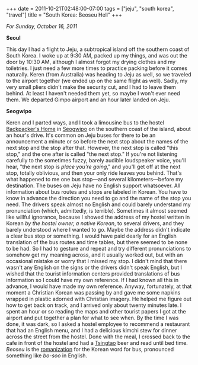 +++
date = 2011-10-21T02:48:00-07:00
tags = ["jeju", "south korea", "travel"]
title = "South Korea: Beoseu Hell"
+++

*For Sunday, October 16, 2011*

**Seoul**

This day I had a flight to Jeju, a subtropical island off the southern coast of South Korea. I woke up at 9:30 AM, packed up my things, and was out the door by 10:30 AM, although I almost forgot my drying clothes and my toiletries. I just need a few more times to practice packing before it comes naturally. Keren (from Australia) was heading to Jeju as well, so we traveled to the airport together (we ended up on the same flight as well). Sadly, my very small pliers didn't make the security cut, and I had to leave them behind. At least I haven't needed them yet, so maybe I won't ever need them. We departed Gimpo airport and an hour later landed on Jeju.

**Seogwipo**

Keren and I parted ways, and I took a limousine bus to the hostel [Backpacker's Home](https://www.hostelworld.com/hosteldetails.php/Backpacker-s-Home/Jeju-Island/55604) in [Seogwipo](https://www.google.com/maps/place/Seogwipo-si,+Jeju-do,+South+Korea) on the southern coast of the island, about an hour's drive. It's common on Jeju buses for there to be an announcement a minute or so before the next stop about the names of the next stop and the stop after that. However, the next stop is called "this stop," and the one after is called "the next stop." If you're not listening carefully to the sometimes fuzzy, barely audible loudspeaker voice, you'll hear, "the next stop is *place you're going*," and you'll get off at the next stop, totally oblivious, and then your only ride leaves you behind. That's what happened to me one bus stop&mdash;and several kilometers&mdash;before my destination. The buses on Jeju have no English support whatsoever. All information about bus routes and stops are labeled in Korean. You have to know in advance the direction you need to go and the name of the stop you need. The drivers speak almost no English and could barely understand my pronunciation (which, admittedly, is terrible). Sometimes it almost seemed like willful ignorance, because I showed the address of my hostel written in Korean *by the hostel owner, a native Korean*, to several drivers, and they barely understood where I wanted to go. Maybe the address didn't indicate a clear bus stop or something. I would have paid dearly for an English translation of the bus routes and time tables, but there seemed to be none to be had. So I had to gesture and repeat and try different pronunciations to somehow get my meaning across, and it usually worked out, but with an occasional mistake or worry that I missed my stop. I didn't mind that there wasn't any English on the signs or the drivers didn't speak English, but I wished that the tourist information centers provided translations of bus information so I could have my own reference. If I had known all this in advance, I would have made my own reference. Anyway, fortunately, at that moment a Christian Korean was passing by and gave me some napkins wrapped in plastic adorned with Christian imagery. He helped me figure out how to get back on track, and I arrived only about twenty minutes late. I spent an hour or so reading the maps and other tourist papers I got at the airport and put together a plan for what to see when. By the time I was done, it was dark, so I asked a hostel employee to recommend a restaurant that had an English menu, and I had a delicious kimchi stew for dinner across the street from the hostel. Done with the meal, I crossed back to the cafe in front of the hostel and had a [Tsingtao](https://www.google.com/search?q=tsingtao) beer and read until bed time. *Beoseu* is the [romanization](https://en.wikipedia.org/wiki/Romanization) for the Korean word for bus, pronounced something like *bo-soo* in English.
